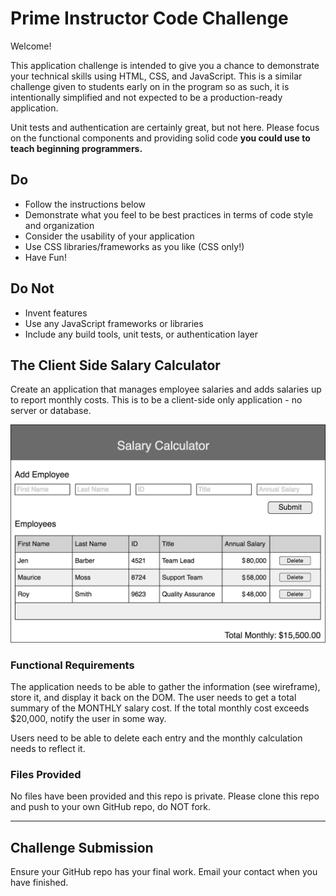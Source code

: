 # Prime Instructor Code Challenge

Welcome!

This application challenge is intended to give you a chance to demonstrate your technical skills using HTML, CSS, and JavaScript. This is a similar challenge given to students early on in the program so as such, it is intentionally simplified and not expected to be a production-ready application. 

Unit tests and authentication are certainly great, but not here. Please focus on the functional components and providing solid code **you could use to teach beginning programmers.**


## Do

- Follow the instructions below
- Demonstrate what you feel to be best practices in terms of code style and organization
- Consider the usability of your application
- Use CSS libraries/frameworks as you like (CSS only!)
- Have Fun!


## Do Not

- Invent features
- Use any JavaScript frameworks or libraries
- Include any build tools, unit tests, or authentication layer


## The Client Side Salary Calculator

Create an application that manages employee salaries and adds salaries up to report monthly costs. This is to be a client-side only application - no server or database.

![Wireframe](salary-calc-wireframe.png)


### Functional Requirements

The application needs to be able to gather the information (see wireframe), store it, and display it back on the DOM. The user needs to get a total summary of the MONTHLY salary cost. If the total monthly cost exceeds $20,000, notify the user in some way.

Users need to be able to delete each entry and the monthly calculation needs to reflect it.

### Files Provided

No files have been provided and this repo is private. Please clone this repo and push to your own GitHub repo, do NOT fork.

---

## Challenge Submission

Ensure your GitHub repo has your final work. Email your contact when you have finished.

